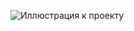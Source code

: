 
![Иллюстрация к проекту]([https://github.com/jon/coolproject/raw/master/image/image.png](https://github.com/TroyHagwords/TroyHagwords/blob/main/assest/github.png))
